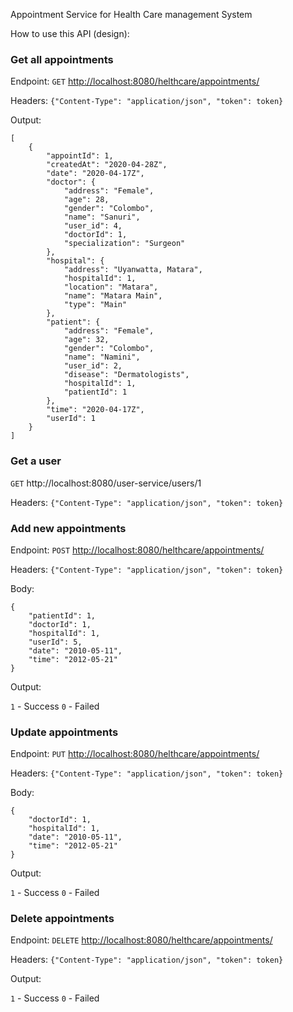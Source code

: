 Appointment Service for Health Care management System

How to use this API (design):

### Get all appointments

Endpoint:
`GET` <a href="http://localhost:8080/helthcare/appointments/">
http://localhost:8080/helthcare/appointments/</a>

Headers:
`{"Content-Type": "application/json", "token": token}`


Output:

```
[
    {
        "appointId": 1,
        "createdAt": "2020-04-28Z",
        "date": "2020-04-17Z",
        "doctor": {
            "address": "Female",
            "age": 28,
            "gender": "Colombo",
            "name": "Sanuri",
            "user_id": 4,
            "doctorId": 1,
            "specialization": "Surgeon"
        },
        "hospital": {
            "address": "Uyanwatta, Matara",
            "hospitalId": 1,
            "location": "Matara",
            "name": "Matara Main",
            "type": "Main"
        },
        "patient": {
            "address": "Female",
            "age": 32,
            "gender": "Colombo",
            "name": "Namini",
            "user_id": 2,
            "disease": "Dermatologists",
            "hospitalId": 1,
            "patientId": 1
        },
        "time": "2020-04-17Z",
        "userId": 1
    }
]
```

### Get a user

`GET` http://localhost:8080/user-service/users/1

Headers:
`{"Content-Type": "application/json", "token": token}`

### Add new appointments

Endpoint:
`POST` <a href="http://localhost:8080/helthcare/appointments/">
http://localhost:8080/helthcare/appointments/</a>

Headers:
`{"Content-Type": "application/json", "token": token}`

Body:

```
{
    "patientId": 1,
    "doctorId": 1,
    "hospitalId": 1,
    "userId": 5,
    "date": "2010-05-11",
    "time": "2012-05-21"
}
```

Output:

`1` - Success
`0` - Failed


### Update appointments

Endpoint:
`PUT` <a href="http://localhost:8080/helthcare/appointments/1">
http://localhost:8080/helthcare/appointments/</a>

Headers:
`{"Content-Type": "application/json", "token": token}`

Body:

```
{
    "doctorId": 1,
    "hospitalId": 1,
    "date": "2010-05-11",
    "time": "2012-05-21"
}
```

Output:

`1` - Success
`0` - Failed

### Delete appointments

Endpoint:
`DELETE` <a href="http://localhost:8080/helthcare/appointments/2">
http://localhost:8080/helthcare/appointments/</a>

Headers:
`{"Content-Type": "application/json", "token": token}`

Output:

`1` - Success
`0` - Failed
